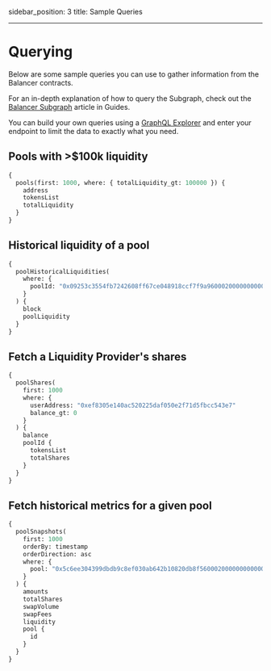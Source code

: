 sidebar_position: 3
title: Sample Queries

---

# Querying

Below are some sample queries you can use to gather information from the Balancer contracts.

For an in-depth explanation of how to query the Subgraph, check out the [Balancer Subgraph](../guides/data/balancer-subgraph.md) article in Guides.

You can build your own queries using a [GraphQL Explorer](https://graphiql-online.com/graphiql) and enter your endpoint to limit the data to exactly what you need.

## Pools with >$100k liquidity

```graphql
{
  pools(first: 1000, where: { totalLiquidity_gt: 100000 }) {
    address
    tokensList
    totalLiquidity
  }
}
```

## Historical liquidity of a pool

```graphql
{
  poolHistoricalLiquidities(
    where: {
      poolId: "0x09253c3554fb7242608ff67ce048918ccf7f9a96000200000000000000000009"
    }
  ) {
    block
    poolLiquidity
  }
}
```

## Fetch a Liquidity Provider's shares

```graphql
{
  poolShares(
    first: 1000
    where: {
      userAddress: "0xef8305e140ac520225daf050e2f71d5fbcc543e7"
      balance_gt: 0
    }
  ) {
    balance
    poolId {
      tokensList
      totalShares
    }
  }
}
```

## Fetch historical metrics for a given pool

```graphql
{
  poolSnapshots(
    first: 1000
    orderBy: timestamp
    orderDirection: asc
    where: {
      pool: "0x5c6ee304399dbdb9c8ef030ab642b10820db8f56000200000000000000000014"
    }
  ) {
    amounts
    totalShares
    swapVolume
    swapFees
    liquidity
    pool {
      id
    }
  }
}
```
